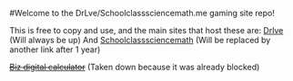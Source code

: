 #Welcome to the DrLve/Schoolclasssciencemath.me gaming site repo!

This is free to copy and use, and the main sites that host these are:
[Drlve](https://drlve-user-ai9jdw.web.app/) (Will always be up)
And
[Schoolclasssciencemath](https://schoolclasssciencemath.me/) (Will be replaced by another link after 1 year)

[~~Biz digital calculator~~](https://biz-digital-calculator.pages.dev/) (Taken down because it was already blocked)
